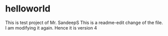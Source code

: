 # helloworld
This is test project of Mr. SandeepS
This is a readme-edit change of the file. 
I am modifying it again.
Hence it is version 4
